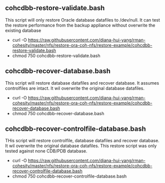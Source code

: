 ## cohcdbb-restore-validate.bash
This script will only restore Oracle database datafiles to /dev/null. It can test the restore performance from the backup appliance without overwrite the existing database

- curl -O https://raw.githubusercontent.com/diana-hui-yang/rman-cohesity/master/nfs/restore-ora-coh-nfs/restore-example/cohcdbb-restore-validate.bash
- chmod 750 cohcdbb-restore-validate.bash

## cohcdbb-recover-database.bash
This script will restore database datafiles and recover database. It assumes controlfiles are intact. It wil overwrite the original database datafiles.

- curl -O https://raw.githubusercontent.com/diana-hui-yang/rman-cohesity/master/nfs/restore-ora-coh-nfs/restore-example/cohcdbb-recover-database.bash
- chmod 750 cohcdbb-recover-database.bash

## cohcdbb-recover-controlfile-database.bash
THis script will restore controlfile, database datafiles and recover database. It wil overwrite the original database datafiles. This restore script was only tested
against none CDB/PDB database.

- curl -O https://raw.githubusercontent.com/diana-hui-yang/rman-cohesity/master/nfs/restore-ora-coh-nfs/restore-example/cohcdbb-recover-controlfile-database.bash
- chmod 750 cohcdbb-recover-controlfile-database.bash
